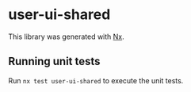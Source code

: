 # user-ui-shared

This library was generated with [Nx](https://nx.dev).

## Running unit tests

Run `nx test user-ui-shared` to execute the unit tests.
